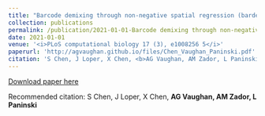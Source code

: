 ```yaml
---
title: "Barcode demixing through non-negative spatial regression (bardensr) (2021)"
collection: publications
permalink: /publication/2021-01-01-Barcode demixing through non-negative spatial regression (bardensr)
date: 2021-01-01
venue: '<i>PLoS computational biology 17 (3), e1008256 5</i>'
paperurl: 'http://agvaughan.github.io/files/Chen_Vaughan_Paninski.pdf'
citation: 'S Chen, J Loper, X Chen, <b>AG Vaughan, AM Zador, L Paninski</b>'
---
```

[Download paper here](http://agvaughan.github.io/files/Chen_Vaughan_Paninski.pdf)

Recommended citation: S Chen, J Loper, X Chen, <b>AG Vaughan, AM Zador, L Paninski</b>